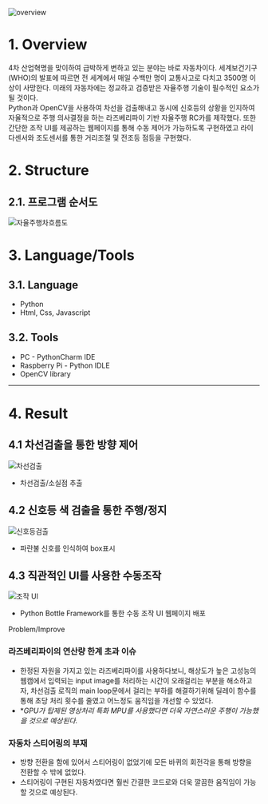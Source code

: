 ![overview](https://user-images.githubusercontent.com/71861842/146942448-3a64f5d5-5a2b-4339-b524-a9864cfcf98f.gif)


# 1. Overview
4차 산업혁명을 맞이하여 급박하게 변하고 있는 분야는 바로 자동차이다. 세계보건기구(WHO)의 발표에 따르면 전 세계에서 매일 수백만 명이 교통사고로 다치고 3500명 이상이 사망한다. 미래의 자동차에는 정교하고 검증받은 자율주행 기술이 필수적인 요소가 될 것이다.  
Python과 OpenCV을 사용하여 차선을 검출해내고 동시에 신호등의 상황을 인지하여 자율적으로 주행 의사결정을 하는 라즈베리파이 기반 자율주행 RC카를 제작했다. 또한 간단한 조작 UI를 제공하는 웹페이지를 통해 수동 제어가 가능하도록 구현하였고 라이다센서와 조도센서를 통한 거리조절 및 전조등 점등을 구현했다.

# 2. Structure
## 2.1. 프로그램 순서도
![자율주행차흐름도](https://user-images.githubusercontent.com/52540882/116738808-e2c8e900-aa2d-11eb-9172-7974a5c039d8.PNG)

# 3. Language/Tools
## 3.1. Language
* Python
* Html, Css, Javascript
## 3.2. Tools
* PC - PythonCharm IDE
* Raspberry Pi - Python IDLE
* OpenCV library
****

# 4. Result
## 4.1 차선검출을 통한 방향 제어

![차선검출](https://user-images.githubusercontent.com/71861842/146945182-a69b86f0-900a-4a1e-a393-04705fdce50d.gif)
* 차선검출/소실점 추출            

## 4.2 신호등 색 검출을 통한 주행/정지
![신호등검출](https://user-images.githubusercontent.com/71861842/146945135-392dfe56-d2cc-433c-bcf0-418e77e7c175.png)

* 파란불 신호를 인식하여 box표시
 
## 4.3 직관적인 UI를 사용한 수동조작
![조작 UI](https://user-images.githubusercontent.com/71861842/146945327-d7da3907-29b2-45f3-9fa1-05dc7f0caf2c.jpg)

* Python Bottle Framework를 통한 수동 조작 UI 웹페이지 배포

Problem/Improve
### 라즈베리파이의 연산량 한계 초과 이슈
* 한정된 자원을 가지고 있는 라즈베리파이를 사용하다보니, 해상도가 높은 고성능의 웹캠에서 입력되는 input image를 처리하는 시간이 오래걸리는 부분을 해소하고자, 차선검출 로직의 main loop문에서 걸리는 부하를 해결하기위해 딜레이 함수를 통해 초당 처리 횟수를 줄였고 어느정도 움직임을 개선할 수 있었다.
* **GPU가 탑제된 영상처리 특화 MPU를 사용했다면 더욱 자연스러운 주행이 가능했을 것으로 예상된다.*

### 자동차 스티어링의 부재
* 방향 전환을 함에 있어서 스티어링이 없었기에 모든 바퀴의 회전각을 통해 방향을 전환할 수 밖에 없었다.
* 스티어링이 구현된 자동차였다면 훨씬 간결한 코드로와 더욱 깔끔한 움직임이 가능할 것으로 예상된다.

